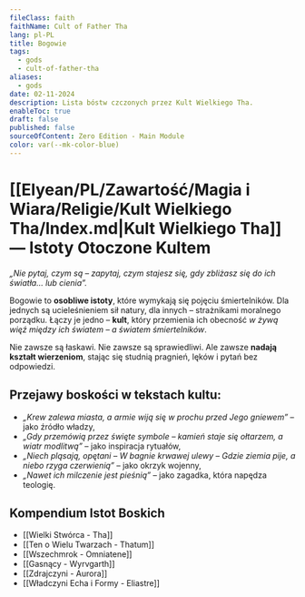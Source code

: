 ```yaml
---
fileClass: faith
faithName: Cult of Father Tha
lang: pl-PL
title: Bogowie
tags:
  - gods
  - cult-of-father-tha
aliases:
  - gods
date: 02-11-2024
description: Lista bóstw czczonych przez Kult Wielkiego Tha.
enableToc: true
draft: false
published: false
sourceOfContent: Zero Edition - Main Module
color: var(--mk-color-blue)
---
```

# [[Elyean/PL/Zawartość/Magia i Wiara/Religie/Kult Wielkiego Tha/Index.md|Kult Wielkiego Tha]] — Istoty Otoczone Kultem

*„Nie pytaj, czym są – zapytaj, czym stajesz się, gdy zbliżasz się do ich światła… lub cienia”.*

Bogowie to **osobliwe istoty**, które wymykają się pojęciu śmiertelników.
Dla jednych są ucieleśnieniem sił natury, dla innych – strażnikami moralnego porządku. 
Łączy je jedno – **kult**, który przemienia ich obecność *w żywą więź między ich światem – a światem śmiertelników*.  

Nie zawsze są łaskawi. Nie zawsze są sprawiedliwi. Ale zawsze **nadają kształt wierzeniom**, stając się studnią pragnień, lęków i pytań bez odpowiedzi.

## **Przejawy boskości w tekstach kultu**:

- *„Krew zalewa miasta, a armie wiją się w prochu przed Jego gniewem”* – jako źródło władzy,
- *„Gdy przemówią przez święte symbole – kamień staje się ołtarzem, a wiatr modlitwą”* – jako inspiracja rytuałów,
- *„Niech pląsają, opętani – W bagnie krwawej ulewy –  Gdzie ziemia pije, a niebo rzyga czerwienią”* – jako okrzyk wojenny,
- *„Nawet ich milczenie jest pieśnią”* – jako zagadka, która napędza teologię.

## Kompendium Istot Boskich

- [[Wielki Stwórca - Tha]]
- [[Ten o Wielu Twarzach - Thatum]]
- [[Wszechmrok - Omniatene]]
- [[Gasnący - Wyrvgarth]]
- [[Zdrajczyni - Aurora]]
- [[Władczyni Echa i Formy - Eliastre]]